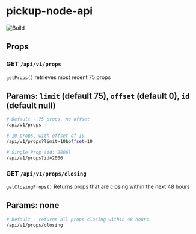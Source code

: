 # pickup-node-api

![Build](https://github.com/PlayPickUp/pickup-node-api/workflows/Build/badge.svg?branch=master)

## Props

### GET `/api/v1/props`

`getProps()` retrieves most recent 75 props

## Params: `limit` (default 75), `offset` (default 0), `id` (default null)

```sh
# Default - 75 props, no offset
/api/v1/props

# 10 props, with offset of 10
/api/v1/props?limit=10&offset=10

# Single Prop (id: 2006)
/api/v1/props?id=2006
```

### GET `/api/v1/props/closing`

`getClosingProps()` Returns props that are closing within the next 48 hours

## Params: none

```sh
# Default - returns all props closing within 48 hours
/api/v1/props/closing
```
